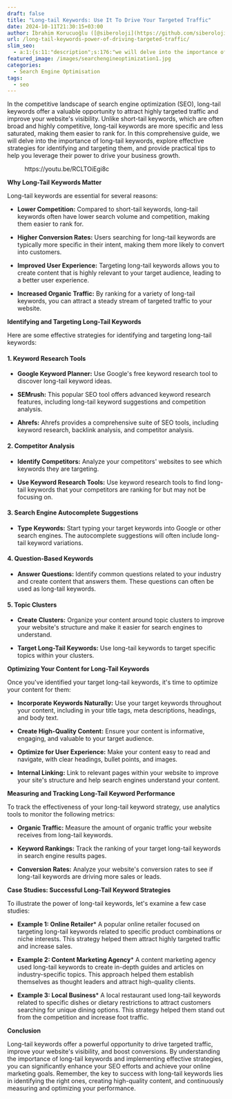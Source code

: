 ```yaml
---
draft: false
title: "Long-tail Keywords: Use It To Drive Your Targeted Traffic"
date: 2024-10-11T21:30:15+03:00
author: İbrahim Korucuoğlu ([@siberoloji](https://github.com/siberoloji))
url: /long-tail-keywords-power-of-driving-targeted-traffic/
slim_seo:
  - a:1:{s:11:"description";s:176:"we will delve into the importance of long-tail keywords, explore effective strategies for identifying, provide practical tips to help you leverage their power to drive traffic.";}
featured_image: /images/searchengineoptimization1.jpg
categories:
  - Search Engine Optimisation
tags:
  - seo
---
```



In the competitive landscape of search engine optimization (SEO), long-tail keywords offer a valuable opportunity to attract highly targeted traffic and improve your website's visibility. Unlike short-tail keywords, which are often broad and highly competitive, long-tail keywords are more specific and less saturated, making them easier to rank for. In this comprehensive guide, we will delve into the importance of long-tail keywords, explore effective strategies for identifying and targeting them, and provide practical tips to help you leverage their power to drive your business growth.


<!-- wp:embed {"url":"https://youtu.be/RCLTOiEgi8c","type":"video","providerNameSlug":"youtube","responsive":true,"className":"wp-embed-aspect-16-9 wp-has-aspect-ratio"} -->
<figure class="wp-block-embed is-type-video is-provider-youtube wp-block-embed-youtube wp-embed-aspect-16-9 wp-has-aspect-ratio"><div class="wp-block-embed__wrapper">
https://youtu.be/RCLTOiEgi8c
</div></figure>
<!-- /wp:embed -->


**Why Long-Tail Keywords Matter**



Long-tail keywords are essential for several reasons:


* **Lower Competition:** Compared to short-tail keywords, long-tail keywords often have lower search volume and competition, making them easier to rank for.

* **Higher Conversion Rates:** Users searching for long-tail keywords are typically more specific in their intent, making them more likely to convert into customers.

* **Improved User Experience:** Targeting long-tail keywords allows you to create content that is highly relevant to your target audience, leading to a better user experience.

* **Increased Organic Traffic:** By ranking for a variety of long-tail keywords, you can attract a steady stream of targeted traffic to your website.




**Identifying and Targeting Long-Tail Keywords**



Here are some effective strategies for identifying and targeting long-tail keywords:


#### **1. Keyword Research Tools**


* **Google Keyword Planner:** Use Google's free keyword research tool to discover long-tail keyword ideas.

* **SEMrush:** This popular SEO tool offers advanced keyword research features, including long-tail keyword suggestions and competition analysis.

* **Ahrefs:** Ahrefs provides a comprehensive suite of SEO tools, including keyword research, backlink analysis, and competitor analysis.



#### **2. Competitor Analysis**


* **Identify Competitors:** Analyze your competitors' websites to see which keywords they are targeting.

* **Use Keyword Research Tools:** Use keyword research tools to find long-tail keywords that your competitors are ranking for but may not be focusing on.



#### **3. Search Engine Autocomplete Suggestions**


* **Type Keywords:** Start typing your target keywords into Google or other search engines. The autocomplete suggestions will often include long-tail keyword variations.



#### **4. Question-Based Keywords**


* **Answer Questions:** Identify common questions related to your industry and create content that answers them. These questions can often be used as long-tail keywords.



#### **5. Topic Clusters**


* **Create Clusters:** Organize your content around topic clusters to improve your website's structure and make it easier for search engines to understand.

* **Target Long-Tail Keywords:** Use long-tail keywords to target specific topics within your clusters.




**Optimizing Your Content for Long-Tail Keywords**



Once you've identified your target long-tail keywords, it's time to optimize your content for them:


* **Incorporate Keywords Naturally:** Use your target keywords throughout your content, including in your title tags, meta descriptions, headings, and body text.

* **Create High-Quality Content:** Ensure your content is informative, engaging, and valuable to your target audience.

* **Optimize for User Experience:** Make your content easy to read and navigate, with clear headings, bullet points, and images.

* **Internal Linking:** Link to relevant pages within your website to improve your site's structure and help search engines understand your content.




**Measuring and Tracking Long-Tail Keyword Performance**



To track the effectiveness of your long-tail keyword strategy, use analytics tools to monitor the following metrics:


* **Organic Traffic:** Measure the amount of organic traffic your website receives from long-tail keywords.

* **Keyword Rankings:** Track the ranking of your target long-tail keywords in search engine results pages.

* **Conversion Rates:** Analyze your website's conversion rates to see if long-tail keywords are driving more sales or leads.




**Case Studies: Successful Long-Tail Keyword Strategies**



To illustrate the power of long-tail keywords, let's examine a few case studies:


* **Example 1: Online Retailer*** A popular online retailer focused on targeting long-tail keywords related to specific product combinations or niche interests. This strategy helped them attract highly targeted traffic and increase sales.



* **Example 2: Content Marketing Agency*** A content marketing agency used long-tail keywords to create in-depth guides and articles on industry-specific topics. This approach helped them establish themselves as thought leaders and attract high-quality clients.



* **Example 3: Local Business*** A local restaurant used long-tail keywords related to specific dishes or dietary restrictions to attract customers searching for unique dining options. This strategy helped them stand out from the competition and increase foot traffic.

**Conclusion**



Long-tail keywords offer a powerful opportunity to drive targeted traffic, improve your website's visibility, and boost conversions. By understanding the importance of long-tail keywords and implementing effective strategies, you can significantly enhance your SEO efforts and achieve your online marketing goals. Remember, the key to success with long-tail keywords lies in identifying the right ones, creating high-quality content, and continuously measuring and optimizing your performance.
